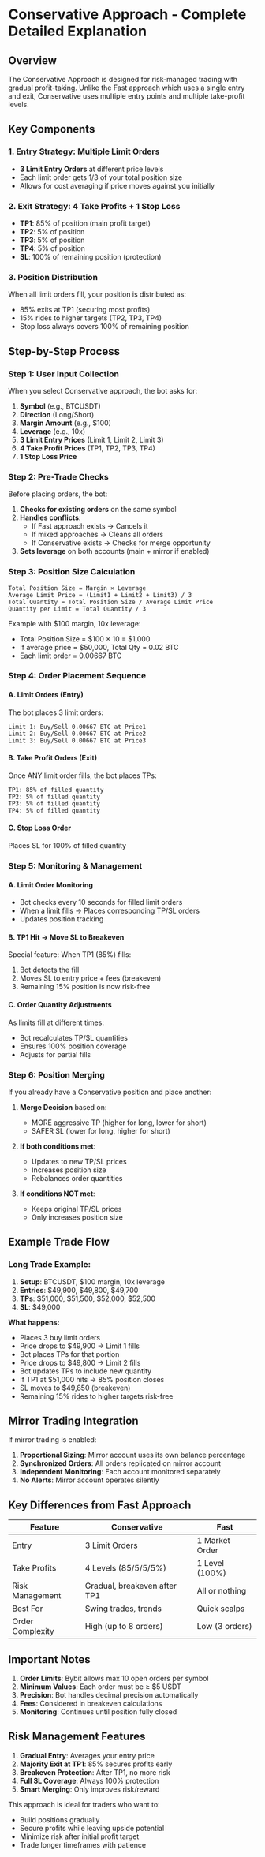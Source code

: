# Conservative Approach - Complete Detailed Explanation

## Overview
The Conservative Approach is designed for risk-managed trading with gradual profit-taking. Unlike the Fast approach which uses a single entry and exit, Conservative uses multiple entry points and multiple take-profit levels.

## Key Components

### 1. Entry Strategy: Multiple Limit Orders
- **3 Limit Entry Orders** at different price levels
- Each limit order gets 1/3 of your total position size
- Allows for cost averaging if price moves against you initially

### 2. Exit Strategy: 4 Take Profits + 1 Stop Loss
- **TP1**: 85% of position (main profit target)
- **TP2**: 5% of position  
- **TP3**: 5% of position
- **TP4**: 5% of position
- **SL**: 100% of remaining position (protection)

### 3. Position Distribution
When all limit orders fill, your position is distributed as:
- 85% exits at TP1 (securing most profits)
- 15% rides to higher targets (TP2, TP3, TP4)
- Stop loss always covers 100% of remaining position

## Step-by-Step Process

### Step 1: User Input Collection
When you select Conservative approach, the bot asks for:
1. **Symbol** (e.g., BTCUSDT)
2. **Direction** (Long/Short)
3. **Margin Amount** (e.g., $100)
4. **Leverage** (e.g., 10x)
5. **3 Limit Entry Prices** (Limit 1, Limit 2, Limit 3)
6. **4 Take Profit Prices** (TP1, TP2, TP3, TP4)
7. **1 Stop Loss Price**

### Step 2: Pre-Trade Checks
Before placing orders, the bot:
1. **Checks for existing orders** on the same symbol
2. **Handles conflicts**:
   - If Fast approach exists → Cancels it
   - If mixed approaches → Cleans all orders
   - If Conservative exists → Checks for merge opportunity
3. **Sets leverage** on both accounts (main + mirror if enabled)

### Step 3: Position Size Calculation
```
Total Position Size = Margin × Leverage
Average Limit Price = (Limit1 + Limit2 + Limit3) / 3
Total Quantity = Total Position Size / Average Limit Price
Quantity per Limit = Total Quantity / 3
```

Example with $100 margin, 10x leverage:
- Total Position Size = $100 × 10 = $1,000
- If average price = $50,000, Total Qty = 0.02 BTC
- Each limit order = 0.00667 BTC

### Step 4: Order Placement Sequence

#### A. Limit Orders (Entry)
The bot places 3 limit orders:
```
Limit 1: Buy/Sell 0.00667 BTC at Price1
Limit 2: Buy/Sell 0.00667 BTC at Price2  
Limit 3: Buy/Sell 0.00667 BTC at Price3
```

#### B. Take Profit Orders (Exit)
Once ANY limit order fills, the bot places TPs:
```
TP1: 85% of filled quantity
TP2: 5% of filled quantity
TP3: 5% of filled quantity
TP4: 5% of filled quantity
```

#### C. Stop Loss Order
Places SL for 100% of filled quantity

### Step 5: Monitoring & Management

#### A. Limit Order Monitoring
- Bot checks every 10 seconds for filled limit orders
- When a limit fills → Places corresponding TP/SL orders
- Updates position tracking

#### B. TP1 Hit → Move SL to Breakeven
Special feature: When TP1 (85%) fills:
1. Bot detects the fill
2. Moves SL to entry price + fees (breakeven)
3. Remaining 15% position is now risk-free

#### C. Order Quantity Adjustments
As limits fill at different times:
- Bot recalculates TP/SL quantities
- Ensures 100% position coverage
- Adjusts for partial fills

### Step 6: Position Merging

If you already have a Conservative position and place another:
1. **Merge Decision** based on:
   - MORE aggressive TP (higher for long, lower for short)
   - SAFER SL (lower for long, higher for short)

2. **If both conditions met**:
   - Updates to new TP/SL prices
   - Increases position size
   - Rebalances order quantities

3. **If conditions NOT met**:
   - Keeps original TP/SL prices
   - Only increases position size

## Example Trade Flow

### Long Trade Example:
1. **Setup**: BTCUSDT, $100 margin, 10x leverage
2. **Entries**: $49,900, $49,800, $49,700
3. **TPs**: $51,000, $51,500, $52,000, $52,500
4. **SL**: $49,000

**What happens:**
- Places 3 buy limit orders
- Price drops to $49,900 → Limit 1 fills
- Bot places TPs for that portion
- Price drops to $49,800 → Limit 2 fills
- Bot updates TPs to include new quantity
- If TP1 at $51,000 hits → 85% position closes
- SL moves to $49,850 (breakeven)
- Remaining 15% rides to higher targets risk-free

## Mirror Trading Integration

If mirror trading is enabled:
1. **Proportional Sizing**: Mirror account uses its own balance percentage
2. **Synchronized Orders**: All orders replicated on mirror account
3. **Independent Monitoring**: Each account monitored separately
4. **No Alerts**: Mirror account operates silently

## Key Differences from Fast Approach

| Feature | Conservative | Fast |
|---------|--------------|------|
| Entry | 3 Limit Orders | 1 Market Order |
| Take Profits | 4 Levels (85/5/5/5%) | 1 Level (100%) |
| Risk Management | Gradual, breakeven after TP1 | All or nothing |
| Best For | Swing trades, trends | Quick scalps |
| Order Complexity | High (up to 8 orders) | Low (3 orders) |

## Important Notes

1. **Order Limits**: Bybit allows max 10 open orders per symbol
2. **Minimum Values**: Each order must be ≥ $5 USDT
3. **Precision**: Bot handles decimal precision automatically
4. **Fees**: Considered in breakeven calculations
5. **Monitoring**: Continues until position fully closed

## Risk Management Features

1. **Gradual Entry**: Averages your entry price
2. **Majority Exit at TP1**: 85% secures profits early
3. **Breakeven Protection**: After TP1, no more risk
4. **Full SL Coverage**: Always 100% protection
5. **Smart Merging**: Only improves risk/reward

This approach is ideal for traders who want to:
- Build positions gradually
- Secure profits while leaving upside potential
- Minimize risk after initial profit target
- Trade longer timeframes with patience